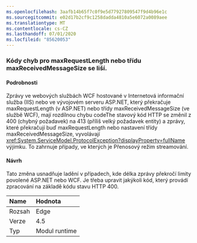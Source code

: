 ```yaml
---
ms.openlocfilehash: 3aafb14b65f7c0f9e5d77927809547f9d4b96e1c
ms.sourcegitcommit: e02d17b2cf9c1258dadda4810a5e6072a0089aee
ms.translationtype: MT
ms.contentlocale: cs-CZ
ms.lasthandoff: 07/01/2020
ms.locfileid: "85620053"
---
```

### <a name="error-codes-for-maxrequestlength-or-maxreceivedmessagesize-are-different"></a>Kódy chyb pro maxRequestLength nebo třídu maxReceivedMessageSize se liší.

#### <a name="details"></a>Podrobnosti

Zprávy ve webových službách WCF hostované v Internetová informační služba (IIS) nebo ve vývojovém serveru ASP.NET, který překračuje maxRequestLength (v ASP.NET) nebo třídy maxReceivedMessageSize (ve službě WCF), mají rozdílnou chybu codeThe stavový kód HTTP se změnil z 400 (chybný požadavek) na 413 (příliš velký požadavek entity) a zprávy, které překračují buď maxRequestLength nebo nastavení třídy maxReceivedMessageSize, vyvolávají <xref:System.ServiceModel.ProtocolException?displayProperty=fullName> výjimku. To zahrnuje případy, ve kterých je Přenosový režim streamování.

#### <a name="suggestion"></a>Návrh

Tato změna usnadňuje ladění v případech, kde délka zprávy překročí limity povolené ASP.NET nebo WCF. Je třeba upravit jakýkoli kód, který provádí zpracování na základě kódu stavu HTTP 400.

| Name    | Hodnota       |
|:--------|:------------|
| Rozsah   |Edge|
|Verze|4.5|
|Typ|Modul runtime|
